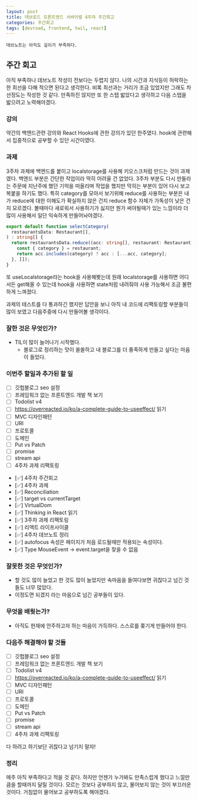 ```yaml
---
layout: post
title: 데브로드 프론트엔드 서바이벌 4주차 주간회고
categories: 주간회고
tags: [devroad, frontend, twil, react]
---
```


`데브노트는 아직도 깊이가 부족하다.`

## 주간 회고

아직 부족하나 데브노트 작성이 전보다는 두렵지 않다.
나의 시간과 지식등이 허락하는 한 최선을 다해 적으면 된다고 생각한다.
비록 최선과는 거리가 조금 있었지만 그래도 차선정도는 작성한 것 같다.
만족하진 않지만 또 한 스텝 밟았다고 생각하고 다음 스텝을 밟으려고 노력해야겠다.

### 강의

약간의 백엔드관련 강의와 React Hooks에 관한 강의가 있던 한주였다.
hook에 관련해서 집중적으로 공부할 수 있던 시간이였다. 

### 과제

3주차 과제에 백엔드를 붙이고 localstorage를 사용해 키오스크처럼 만드는 것이 과제였다.
백엔드 부분은 간단한 작업이라 딱히 어려울 건 없었다.
3주차 부분도 다시 만들라는 주문에 지난주에 했던 기억을 떠올리며 작업을 했지만
막히는 부분이 있어 다시 보고 복붙을 하기도 했다.
특히 category를 모아서 보기위해 reduce를 사용하는 부분은
내가 reduce에 대한 이해도가 확실하지 않은 건지 reduce 함수 자체가 가독성이 낮은 건지 모르겠다.
볼때마다 새로워서 사용하기가 싫지만 뭔가 써야될때가 있는 느낌이라 더 많이 사용해서 일단 익숙하게 만들어놔야겠다.

```ts
export default function selectCategory(
  restaurantsData: Restaurant[],
) : string[] {
  return restaurantsData.reduce((acc: string[], restaurant: Restaurant) => {
    const { category } = restaurant;
    return acc.includes(category) ? acc : [...acc, category];
  }, []);
}
```

또 useLocalstorage라는 hook을 사용해봣는데 원래 localstorage를 사용하면 어디서든 get해올 수 있는데
hook을 사용하면 state처럼 내려줘야 사용 가능해서 조금 불편하게 느껴졌다.

과제의 테스트를 다 통과하긴 했지만 답안을 보니 아직 내 코드에 리팩토링할 부분들이 많이 보였고
다음주중에 다시 만들어볼 생각이다.

### 잘한 것은 무엇인가?

- TIL이 많이 늘어나기 시작했다.
  - 블로그로 정리하는 맛이 쏠쏠하고 내 블로그를 더 풍족하게 만들고 싶다는 마음이 들었다.

### 이번주 할일과 추가된 할 일

- [ ] 깃헙블로그 seo 설정
- [ ] 프레임워크 없는 프론트엔드 개발  책 보기
- [ ] Todolist v4
- [ ] https://overreacted.io/ko/a-complete-guide-to-useeffect/ 읽기
- [ ] MVC 디자인패턴
- [ ] URI
- [ ] 프로토콜
- [ ] 도메인
- [ ] Put vs Patch
- [ ] promise
- [ ] stream api
- [ ] 4주차 과제 리팩토링
- [✅] 4주차 주간회고
- [✅] 4주차 과제
- [✅] Reconciliation
- [✅] target vs currentTarget
- [✅] VirtualDom
- [✅] Thinking in React 읽기
- [✅] 3주차 과제 리팩토링
- [✅] 리액트 라이프사이클
- [✅] 4주차 데브노트 정리
- [✅] autofocus 속성은 페이지가 처음 로드될때만 적용되는 속성이다.
- [✅] Type MouseEvent ->  event.target을 찾을 수 없음

### 잘못한 것은 무엇인가?

- 할 것도 많이 늘었고 한 것도 많이 늘었지만 속마음을 들여다보면 귀찮다고 넘긴 것들도 너무 많았다.
- 이정도면 되겠지 라는 마음으로 넘긴 공부들이 있다.

### 무엇을 배웟는가?

- 아직도 현재에 안주하고자 하는 마음이 가득하다. 스스로를 쫒기게 만들어야 한다.

### 다음주 해결해야 할 것들

- [ ] 깃헙블로그 seo 설정
- [ ] 프레임워크 없는 프론트엔드 개발  책 보기
- [ ] Todolist v4
- [ ] https://overreacted.io/ko/a-complete-guide-to-useeffect/ 읽기
- [ ] MVC 디자인패턴
- [ ] URI
- [ ] 프로토콜
- [ ] 도메인
- [ ] Put vs Patch
- [ ] promise
- [ ] stream api
- [ ] 4주차 과제 리팩토링

다 하려고 하기보단 귀찮다고 넘기지 말자!

### 정리

매주 아직 부족하다고 적을 것 같다.
하지만 언젠가 누가봐도 만족스럽게 했다고 느낄만큼을 할때까지 달릴 것이다.
모르는 것보다 공부하지 않고, 물어보지 않는 것이 부끄러운 것이다.
거침없이 물어보고 공부하도록 해야겠다.
